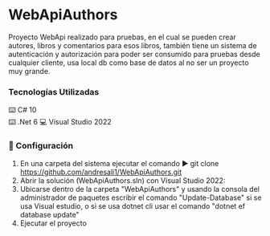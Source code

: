 # WebApiAuthors
Proyecto WebApi realizado para pruebas, en el cual se pueden crear autores, libros y comentarios para esos libros, también tiene un sistema de autenticación y autorización para poder ser consumido para pruebas desde cualquier cliente, usa local db como base de datos al no ser un proyecto muy grande.

### Tecnologías Utilizadas
:keyboard: C# 10  
:keyboard: .Net 6
:computer: Visual Studio 2022  

### :open_book: Configuración  
1. En una carpeta del sistema ejecutar el comando :arrow_forward: git clone https://github.com/andresali1/WebApiAuthors.git
2. Abrir la solución (WebApiAuthors.sln) con Visual Studio 2022:
3. Ubicarse dentro de la carpeta "WebApiAuthors" y usando la consola del administrador de paquetes escribir el comando "Update-Database" si se usa Visual estudio, o si se usa dotnet cli usar el comando "dotnet ef database update"
6.  Ejecutar el proyecto

